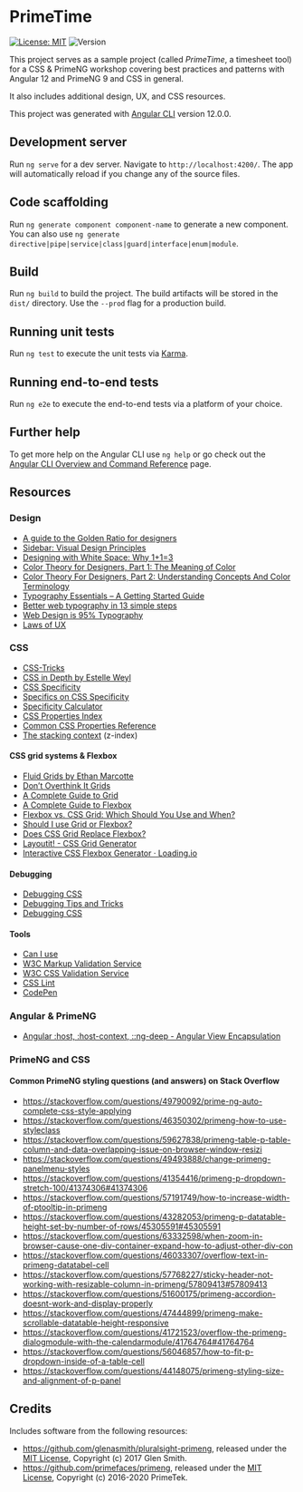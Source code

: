 # PrimeTime

[![License: MIT](https://img.shields.io/badge/License-MIT-yellow.svg)](https://opensource.org/licenses/MIT)
![Version](https://img.shields.io/github/package-json/v/workshops-de/PrimeTime.svg?style=shield)

This project serves as a sample project (called *PrimeTime*, a timesheet tool) for a CSS & PrimeNG workshop covering best practices and patterns with Angular 12 and PrimeNG 9 and CSS in general.

It also includes additional design, UX, and CSS resources.

This project was generated with [Angular CLI](https://github.com/angular/angular-cli) version 12.0.0.

## Development server

Run `ng serve` for a dev server. Navigate to `http://localhost:4200/`. The app will automatically reload if you change any of the source files.

## Code scaffolding

Run `ng generate component component-name` to generate a new component. You can also use `ng generate directive|pipe|service|class|guard|interface|enum|module`.

## Build

Run `ng build` to build the project. The build artifacts will be stored in the `dist/` directory. Use the `--prod` flag for a production build.

## Running unit tests

Run `ng test` to execute the unit tests via [Karma](https://karma-runner.github.io).

## Running end-to-end tests

Run `ng e2e` to execute the end-to-end tests via a platform of your choice.

## Further help

To get more help on the Angular CLI use `ng help` or go check out the [Angular CLI Overview and Command Reference](https://angular.io/cli) page.

## Resources

### Design

* [A guide to the Golden Ratio for designers](https://www.invisionapp.com/inside-design/golden-ratio-designers/)
* [Sidebar: Visual Design Principles](https://webstyleguide.com/wsg3/7-page-design/4-visual-design-principles.html)
* [Designing with White Space: Why 1+1=3](https://designforhackers.com/blog/whitespace-113/)
* [Color Theory for Designers, Part 1: The Meaning of Color](https://www.smashingmagazine.com/2010/01/color-theory-for-designers-part-1-the-meaning-of-color/)
* [Color Theory For Designers, Part 2: Understanding Concepts And Color Terminology](https://www.smashingmagazine.com/2010/02/color-theory-for-designers-part-2-understanding-concepts-and-terminology/)
* [Typography Essentials – A Getting Started Guide](https://desket.co/blogs/news/typography-essentials-a-getting-started-guide)
* [Better web typography in 13 simple steps](https://www.creativebloq.com/typography/better-web-typography-few-simple-steps-5132803)
* [Web Design is 95% Typography](https://ia.net/topics/the-web-is-all-about-typography-period)
* [Laws of UX](https://lawsofux.com/)

### CSS

* [CSS-Tricks](https://css-tricks.com/)
* [CSS in Depth by Estelle Weyl](https://estelle.github.io/CSS/)
* [CSS Specificity](https://www.w3schools.com/css/css_specificity.asp)
* [Specifics on CSS Specificity](https://css-tricks.com/specifics-on-css-specificity/)
* [Specificity Calculator](https://specificity.keegan.st/)
* [CSS Properties Index](https://meiert.com/en/indices/css-properties/)
* [Common CSS Properties Reference](https://developer.mozilla.org/en-US/docs/Web/CSS/CSS_Properties_Reference)
* [The stacking context](https://developer.mozilla.org/en-US/docs/Web/CSS/CSS_Positioning/Understanding_z_index/The_stacking_context) (z-index)

#### CSS grid systems & Flexbox

* [Fluid Grids by Ethan Marcotte](https://alistapart.com/article/fluidgrids/)
* [Don’t Overthink It Grids](https://css-tricks.com/dont-overthink-it-grids/)
* [A Complete Guide to Grid](https://css-tricks.com/snippets/css/complete-guide-grid/)
* [A Complete Guide to Flexbox](https://css-tricks.com/snippets/css/a-guide-to-flexbox/)
* [Flexbox vs. CSS Grid: Which Should You Use and When?](https://webdesign.tutsplus.com/articles/flexbox-vs-css-grid-which-should-you-use--cms-30184)
* [Should I use Grid or Flexbox?](https://rachelandrew.co.uk/archives/2016/03/30/should-i-use-grid-or-flexbox/)
* [Does CSS Grid Replace Flexbox?](https://css-tricks.com/css-grid-replace-flexbox/)
* [Layoutit! - CSS Grid Generator](https://grid.layoutit.com/)
* [Interactive CSS Flexbox Generator · Loading.io](https://loading.io/flexbox/)

#### Debugging

* [Debugging CSS](https://developer.mozilla.org/en-US/docs/Learn/CSS/Building_blocks/Debugging_CSS)
* [Debugging Tips and Tricks](https://css-tricks.com/debugging-tips-tricks/)
* [Debugging CSS](https://benfrain.com/debugging-css/)

#### Tools

* [Can I use](https://caniuse.com/)
* [W3C Markup Validation Service](https://validator.w3.org/)
* [W3C CSS Validation Service](https://jigsaw.w3.org/css-validator/)
* [CSS Lint](http://csslint.net/)
* [CodePen](https://codepen.io/)

### Angular & PrimeNG

* [Angular :host, :host-context, ::ng-deep - Angular View Encapsulation](https://blog.angular-university.io/angular-host-context/)

### PrimeNG and CSS

#### Common PrimeNG styling questions (and answers) on Stack Overflow

* https://stackoverflow.com/questions/49790092/prime-ng-auto-complete-css-style-applying
* https://stackoverflow.com/questions/46350302/primeng-how-to-use-styleclass
* https://stackoverflow.com/questions/59627838/primeng-table-p-table-column-and-data-overlapping-issue-on-browser-window-resizi
* https://stackoverflow.com/questions/49493888/change-primeng-panelmenu-styles
* https://stackoverflow.com/questions/41354416/primeng-p-dropdown-stretch-100/41374306#41374306
* https://stackoverflow.com/questions/57191749/how-to-increase-width-of-ptooltip-in-primeng
* https://stackoverflow.com/questions/43282053/primeng-p-datatable-height-set-by-number-of-rows/45305591#45305591
* https://stackoverflow.com/questions/63332598/when-zoom-in-browser-cause-one-div-container-expand-how-to-adjust-other-div-con
* https://stackoverflow.com/questions/46033307/overflow-text-in-primeng-datatabel-cell
* https://stackoverflow.com/questions/57768227/sticky-header-not-working-with-resizable-column-in-primeng/57809413#57809413
* https://stackoverflow.com/questions/51600175/primeng-accordion-doesnt-work-and-display-properly
* https://stackoverflow.com/questions/47444899/primeng-make-scrollable-datatable-height-responsive
* https://stackoverflow.com/questions/41721523/overflow-the-primeng-dialogmodule-with-the-calendarmodule/41764764#41764764
* https://stackoverflow.com/questions/56046857/how-to-fit-p-dropdown-inside-of-a-table-cell
* https://stackoverflow.com/questions/44148075/primeng-styling-size-and-alignment-of-p-panel

## Credits

Includes software from the following resources:
* https://github.com/glenasmith/pluralsight-primeng, released under the [MIT License](https://opensource.org/licenses/MIT), Copyright (c) 2017 Glen Smith.
* https://github.com/primefaces/primeng, released under the [MIT License](https://opensource.org/licenses/MIT), Copyright (c) 2016-2020 PrimeTek.

